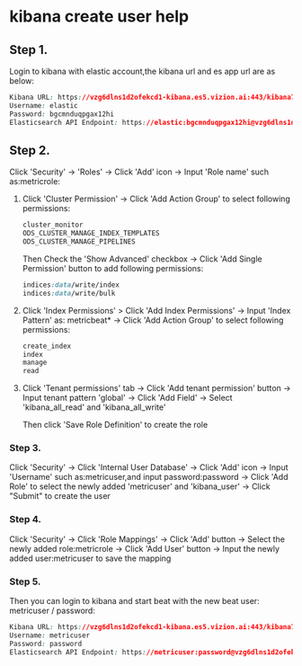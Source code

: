 # kibana create user help

## Step 1. 
Login to kibana with elastic account,the kibana url and es app url are as below:
```css
Kibana URL: https://vzg6dlns1d2ofekcd1-kibana.es5.vizion.ai:443/kibana770
Username: elastic
Password: bgcmnduqpgax12hi
Elasticsearch API Endpoint: https://elastic:bgcmnduqpgax12hi@vzg6dlns1d2ofekcd1.es5.vizion.ai:443
```

## Step 2. 
Click 'Security' -> 'Roles' -> Click 'Add' icon -> Input 'Role name' such as:metricrole:

1) Click 'Cluster Permission' -> Click 'Add Action Group' to select following permissions:
    ```css
    cluster_monitor
    ODS_CLUSTER_MANAGE_INDEX_TEMPLATES
    ODS_CLUSTER_MANAGE_PIPELINES
    ```

   Then Check the 'Show Advanced' checkbox -> Click 'Add Single Permission' button to add following permissions:
    ```css
    indices:data/write/index
    indices:data/write/bulk
    ```
2) Click 'Index Permissions' > Click 'Add Index Permissions' -> Input 'Index Pattern' as: metricbeat* -> Click 'Add Action Group' to select following permissions:
    ```css
    create_index
    index
    manage
    read
    ```
3) Click 'Tenant permissions' tab -> Click 'Add tenant permission' button -> Input tenant pattern 'global' -> Click 'Add Field' -> Select 'kibana_all_read' and 'kibana_all_write'

   Then click 'Save Role Definition' to create the role

### Step 3.
Click 'Security' -> Click 'Internal User Database' -> Click 'Add' icon -> Input 'Username' such as:metricuser,and input password:password ->
Click 'Add Role' to select the newly added 'metricuser' and 'kibana_user' -> Click "Submit" to create the user

### Step 4.
Click 'Security' -> Click 'Role Mappings' -> Click 'Add' button -> Select the newly added role:metricrole -> Click 'Add User' button ->
Input the newly added user:metricuser to save the mapping

### Step 5.
Then you can login to kibana and start beat with the new beat user: metricuser / password:
 ```css
Kibana URL: https://vzg6dlns1d2ofekcd1-kibana.es5.vizion.ai:443/kibana770
Username: metricuser
Password: password
Elasticsearch API Endpoint: https://metricuser:password@vzg6dlns1d2ofekcd1.es5.vizion.ai:443
```